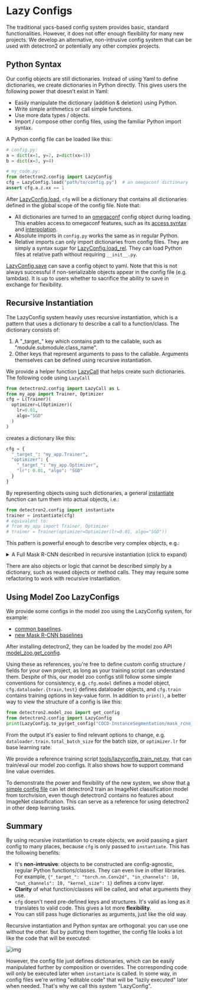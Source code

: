 # Lazy Configs

The traditional yacs-based config system provides basic, standard functionalities.
However, it does not offer enough flexibility for many new projects.
We develop an alternative, non-intrusive config system that can be used with
detectron2 or potentially any other complex projects.

## Python Syntax

Our config objects are still dictionaries. Instead of using Yaml to define dictionaries,
we create dictionaries in Python directly. This gives users the following power that
doesn't exist in Yaml:

* Easily manipulate the dictionary (addition & deletion) using Python.
* Write simple arithmetics or call simple functions.
* Use more data types / objects.
* Import / compose other config files, using the familiar Python import syntax.

A Python config file can be loaded like this:
```python
# config.py:
a = dict(x=1, y=2, z=dict(xx=1))
b = dict(x=3, y=4)

# my_code.py:
from detectron2.config import LazyConfig
cfg = LazyConfig.load("path/to/config.py")  # an omegaconf dictionary
assert cfg.a.z.xx == 1
```

After [LazyConfig.load](../modules/config.html#detectron2.config.LazyConfig.load), `cfg` will be a dictionary that contains all dictionaries
defined in the global scope of the config file. Note that:
* All dictionaries are turned to an [omegaconf](https://omegaconf.readthedocs.io/)
  config object during loading. This enables access to omegaconf features,
  such as its [access syntax](https://omegaconf.readthedocs.io/en/2.1_branch/usage.html#access-and-manipulation)
  and [interpolation](https://omegaconf.readthedocs.io/en/2.1_branch/usage.html#variable-interpolation).
* Absolute imports in `config.py` works the same as in regular Python.
* Relative imports can only import dictionaries from config files.
  They are simply a syntax sugar for [LazyConfig.load_rel](../modules/config.html#detectron2.config.LazyConfig.load_rel).
  They can load Python files at relative path without requiring `__init__.py`.

[LazyConfig.save](../modules/config.html#detectron2.config.LazyConfig.save) can save a config object to yaml.
Note that this is not always successful if non-serializable objects appear in the config file (e.g. lambdas).
It is up to users whether to sacrifice the ability to save in exchange for flexibility.

## Recursive Instantiation

The LazyConfig system heavily uses recursive instantiation, which is a pattern that
uses a dictionary to describe a
call to a function/class. The dictionary consists of:

1. A "\_target\_" key which contains path to the callable, such as "module.submodule.class_name".
2. Other keys that represent arguments to pass to the callable. Arguments themselves can be defined
   using recursive instantiation.

We provide a helper function [LazyCall](../modules/config.html#detectron2.config.LazyCall) that helps create such dictionaries.
The following code using `LazyCall`
```python
from detectron2.config import LazyCall as L
from my_app import Trainer, Optimizer
cfg = L(Trainer)(
  optimizer=L(Optimizer)(
    lr=0.01,
    algo="SGD"
  )
)
```
creates a dictionary like this:
```python
cfg = {
  "_target_": "my_app.Trainer",
  "optimizer": {
    "_target_": "my_app.Optimizer",
    "lr": 0.01, "algo": "SGD"
  }
}
```

By representing objects using such dictionaries, a general
[instantiate](../modules/config.html#detectron2.config.instantiate)
function can turn them into actual objects, i.e.:
```python
from detectron2.config import instantiate
trainer = instantiate(cfg)
# equivalent to:
# from my_app import Trainer, Optimizer
# trainer = Trainer(optimizer=Optimizer(lr=0.01, algo="SGD"))
```

This pattern is powerful enough to describe very complex objects, e.g.:

 <details>
 <summary>
A Full Mask R-CNN described in recursive instantiation (click to expand)
 </summary>

```eval_rst
.. literalinclude:: ../../../configs/common/models/mask_rcnn_fpn.py
  :language: python
  :linenos:
```

 </details>

There are also objects or logic that cannot be described simply by a dictionary,
such as reused objects or method calls. They may require some refactoring
to work with recursive instantiation.

## Using Model Zoo LazyConfigs

We provide some configs in the model zoo using the LazyConfig system, for example:

* [common baselines](../../../configs/common/).
* [new Mask R-CNN baselines](../../../configs/new_baselines/)

After installing detectron2, they can be loaded by the model zoo API
[model_zoo.get_config](../modules/model_zoo.html#detectron2.model_zoo.get_config).

Using these as references, you're free to define custom config structure / fields for your own
project, as long as your training script can understand them.
Despite of this, our model zoo configs still follow some simple conventions for consistency, e.g.
`cfg.model` defines a model object, `cfg.dataloader.{train,test}` defines dataloader objects,
and `cfg.train` contains training options in key-value form.
In addition to `print()`, a better way to view the structure of a config is like this:
```python
from detectron2.model_zoo import get_config
from detectron2.config import LazyConfig
print(LazyConfig.to_py(get_config("COCO-InstanceSegmentation/mask_rcnn_R_50_FPN_1x.py")))
```
From the output it's easier to find relevant options to change, e.g.
`dataloader.train.total_batch_size` for the batch size, or `optimizer.lr` for base learning rate.

We provide a reference training script
[tools/lazyconfig_train_net.py](../../../tools/lazyconfig_train_net.py),
that can train/eval our model zoo configs.
It also shows how to support command line value overrides.

To demonstrate the power and flexibility of the new system, we show that
[a simple config file](../../../configs/Misc/torchvision_imagenet_R_50.py)
can let detectron2 train an ImageNet classification model from torchvision, even though
detectron2 contains no features about ImageNet classification.
This can serve as a reference for using detectron2 in other deep learning tasks.

## Summary

By using recursive instantiation to create objects,
we avoid passing a giant config to many places, because `cfg` is only passed to `instantiate`.
This has the following benefits:

* It's __non-intrusive__: objects to be constructed are config-agnostic, regular Python
  functions/classes.
  They can even live in other libraries. For example,
  `{"_target_": "torch.nn.Conv2d", "in_channels": 10, "out_channels": 10, "kernel_size": 1}`
  defines a conv layer.
* __Clarity__ of what function/classes will be called, and what arguments they use.
* `cfg` doesn't need pre-defined keys and structures. It's valid as long as it translates to valid
  code. This gives a lot more __flexibility__.
* You can still pass huge dictionaries as arguments, just like the old way.

Recursive instantiation and Python syntax are orthogonal: you can use one without the other.
But by putting them together, the config file looks a lot like the code that will be executed:

![img](./lazyconfig.jpg)

However, the config file just defines dictionaries, which can be easily manipulated further
by composition or overrides.
The corresponding code will only be executed
later when `instantiate` is called. In some way,
in config files we're writing "editable code" that will be "lazily executed" later when needed.
That's why we call this system "LazyConfig".
